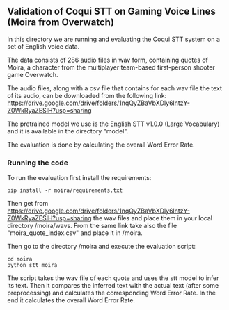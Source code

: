 ## Validation of Coqui STT on Gaming Voice Lines (Moira from Overwatch)

In this directory we are running and evaluating the Coqui STT system on a set of English voice data. 

The data consists of 286 audio files in wav form, containing quotes of Moira, a character from the multiplayer team-based first-person shooter game Overwatch. 

The audio files, along with a csv file that contains for each wav file the text of its audio, can be downloaded from the following link: https://drive.google.com/drive/folders/1nqQyZBaVbXDly6lntzY-Z0WkRyaZESlH?usp=sharing 

The pretrained model we use is the English STT v1.0.0 (Large Vocabulary) and it is available in the directory "model".

The evaluation is done by calculating the overall Word Error Rate.

### Running the code

To run the evaluation first install the requirements:

```shell
pip install -r moira/requirements.txt
```
Then get from https://drive.google.com/drive/folders/1nqQyZBaVbXDly6lntzY-Z0WkRyaZESlH?usp=sharing 
the wav files and place them in your local directory /moira/wavs. From the same link take also the file "moira_quote_index.csv" and place it in /moira.

Then go to the directory /moira and execute the evaluation script:

```shell
cd moira
python stt_moira
```
The script takes the wav file of each quote and uses the stt model to infer its text. Then it compares the inferred text with the actual text (after some preprocessing) and calculates the corresponding Word  Error Rate. In the end it calculates the overall Word Error Rate.
